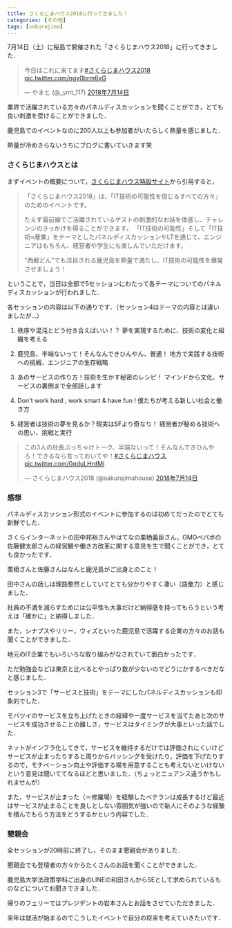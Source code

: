 ```yaml
---
title: さくらじまハウス2018に行ってきました！
categories: [その他]
tags: [sakurajima]
---
```


7月14日（土）に桜島で開催された「さくらじまハウス2018」に行ってきました．

<blockquote class="twitter-tweet" data-lang="ja"><p lang="ja" dir="ltr">今日はこれに来てます<a href="https://twitter.com/hashtag/%E3%81%95%E3%81%8F%E3%82%89%E3%81%98%E3%81%BE%E3%83%8F%E3%82%A6%E3%82%B92018?src=hash&amp;ref_src=twsrc%5Etfw">#さくらじまハウス2018</a> <a href="https://t.co/ngy0brm6xG">pic.twitter.com/ngy0brm6xG</a></p>&mdash; やまと (@_ymt_117) <a href="https://twitter.com/_ymt_117/status/1017977036776697856?ref_src=twsrc%5Etfw">2018年7月14日</a></blockquote>
<script async src="https://platform.twitter.com/widgets.js" charset="utf-8"></script>

業界で活躍されている方々のパネルディスカッションを聞くことができ，とても良い刺激を受けることができました．

鹿児島でのイベントなのに200人以上も参加者がいたらしく熱量を感じました．

熱量が冷めきらないうちにブログに書いていきます笑

### さくらじまハウスとは

まずイベントの概要について，[さくらじまハウス特設サイト](https://www.sakurajima.tech/)から引用すると，

>「さくらじまハウス2018」は、「IT技術の可能性を信じるすべての方々」のためのイベントです。
>
>たえず最前線でご活躍されているゲストの刺激的なお話を体感し、チャレンジのきっかけを得ることができます。 「IT技術の可能性」そして「IT技術×産業」をテーマとしたパネルディスカッションやLTを通じて、エンジニアはもちろん、経営者や学生にも楽しんでいただけます。
>
>"西郷どん"でも注目される鹿児島を熱量で満たし、IT技術の可能性を爆発させましょう！

ということで，当日は全部で5セッションにわたって各テーマについてのパネルディスカッションが行われました．



各セッションの内容は以下の通りです．（セッション4はテーマの内容とは違いましたが...）

1. 秩序や混沌とどう付き合えばいい！？ 夢を実現するために、技術の変化と組織を考える

2. 鹿児島、半端ないって！そんなんできひんやん、普通！ 地方で実践する技術への挑戦、エンジニアの生存戦略

3. あのサービスの作り方！技術を生かす秘密のレシピ！ マインドから文化、サービスの裏側まで全部話します

4. Don't work hard , work smart & have fun ! 僕たちが考える新しい社会と働き方

5. 経営者は技術の夢を見るか？現実はSFより奇なり！ 経営者が秘める技術への思い、挑戦と実行

<blockquote class="twitter-tweet" data-lang="ja"><p lang="ja" dir="ltr">この3人の社長ぶっちゃけトーク、半端ないって！そんなんできひんやろ！できるなら言っておいてや！<a href="https://twitter.com/hashtag/%E3%81%95%E3%81%8F%E3%82%89%E3%81%98%E3%81%BE%E3%83%8F%E3%82%A6%E3%82%B9?src=hash&amp;ref_src=twsrc%5Etfw">#さくらじまハウス</a> <a href="https://t.co/0qduLHrdMi">pic.twitter.com/0qduLHrdMi</a></p>&mdash; さくらじまハウス2018 (@sakurajimahouse) <a href="https://twitter.com/sakurajimahouse/status/1018071621473452032?ref_src=twsrc%5Etfw">2018年7月14日</a></blockquote>
<script async src="https://platform.twitter.com/widgets.js" charset="utf-8"></script>

### 感想

パネルディスカッション形式のイベントに参加するのは初めてだったのでとても新鮮でした．

さくらインターネットの田中邦裕さんやはてなの栗栖義臣さん，GMOペパボの佐藤健太郎さんの経営観や働き方改革に関する意見を生で聞くことができ，とても良かったです．

栗栖さんと佐藤さんはなんと鹿児島がご出身とのこと！

田中さんの話しは理路整然としていてとても分かりやすく凄い（語彙力）と感じました．

社員の不満を減らすためには公平性も大事だけど納得感を持ってもらうという考えは「確かに」と納得しました．

また，シナプスやリリー，ウィズといった鹿児島で活躍する企業の方々のお話も聞くことができました．

地元のIT企業でもいろいろな取り組みがなされていて面白かったです．

ただ勉強会などは東京と比べるとやっぱり数が少ないのでどうにかするべきだなと感じました．

セッション3で「サービスと技術」をテーマにしたパネルディスカッションも印象的でした．

モバツイのサービスを立ち上げたときの経緯や一度サービスを当てたあと次のサービスを成功させることの難しさ，サービスはタイミングが大事といった話でした．

ネットがインフラ化してきて，サービスを維持するだけでは評価されにくいけどサービスが止まったりすると周りからバッシングを受けたり，評価を下げたりするので，モチベーション向上や評価する場を用意することも考えないといけないという意見は聞いててなるほどと思いました．（ちょっとニュアンス違うかもしれませんが）

また，サービスが止まった（＝修羅場）を経験したベテランは成長するけど最近はサービスが止まることを良しとしない雰囲気が強いので新人にそのような経験を積んでもらう方法をどうするかという内容でした．

### 懇親会

全セッションが20時前に終了し，そのまま懇親会がありました．

懇親会でも登壇者の方々からたくさんのお話を聞くことができました．

鹿児島大学法政策学科ご出身のLINEの和田さんからSEとして求められているものなどについてお聞きできました．

帰りのフェリーではプレジデントの岩本さんとお話をさせていただきました．

来年は就活が始まるのでこうしたイベントで自分の将来を考えていきたいです．